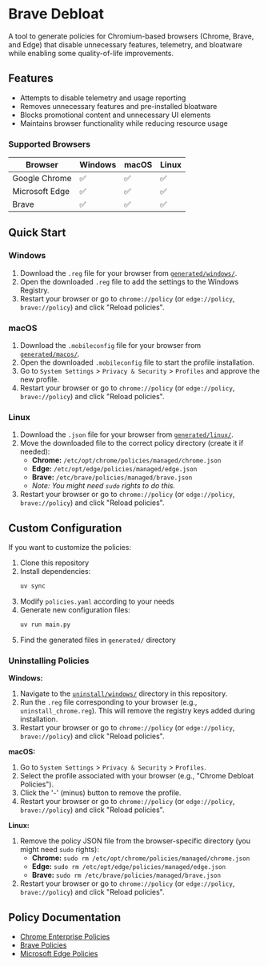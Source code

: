 # Brave Debloat

A tool to generate policies for Chromium-based browsers (Chrome, Brave, and Edge) that disable unnecessary features, telemetry, and bloatware while enabling some quality-of-life improvements.

## Features

- Attempts to disable telemetry and usage reporting
- Removes unnecessary features and pre-installed bloatware
- Blocks promotional content and unnecessary UI elements
- Maintains browser functionality while reducing resource usage

### Supported Browsers

| Browser | Windows | macOS | Linux |
|---------|---------|-------|-------|
| Google Chrome | ✅ | ✅ | ✅ |
| Microsoft Edge | ✅ | ✅ | ✅ |
| Brave | ✅ | ✅ | ✅ |

## Quick Start

### Windows
1.  Download the `.reg` file for your browser from [`generated/windows/`](./generated/windows/).
2.  Open the downloaded `.reg` file to add the settings to the Windows Registry.
3.  Restart your browser or go to `chrome://policy` (or `edge://policy`, `brave://policy`) and click "Reload policies".

### macOS
1.  Download the `.mobileconfig` file for your browser from [`generated/macos/`](./generated/macos/).
2.  Open the downloaded `.mobileconfig` file to start the profile installation.
3.  Go to `System Settings` > `Privacy & Security` > `Profiles` and approve the new profile.
4.  Restart your browser or go to `chrome://policy` (or `edge://policy`, `brave://policy`) and click "Reload policies".

### Linux
1.  Download the `.json` file for your browser from [`generated/linux/`](./generated/linux/).
2.  Move the downloaded file to the correct policy directory (create it if needed):
    *   **Chrome:** `/etc/opt/chrome/policies/managed/chrome.json`
    *   **Edge:** `/etc/opt/edge/policies/managed/edge.json`
    *   **Brave:** `/etc/brave/policies/managed/brave.json`
    *   *Note: You might need `sudo` rights to do this.*
3.  Restart your browser or go to `chrome://policy` (or `edge://policy`, `brave://policy`) and click "Reload policies".

## Custom Configuration

If you want to customize the policies:

1. Clone this repository
2. Install dependencies:
   ```bash
   uv sync
   ```
3. Modify `policies.yaml` according to your needs
4. Generate new configuration files:
   ```bash
   uv run main.py
   ```
5. Find the generated files in `generated/` directory


### Uninstalling Policies

**Windows:**
1.  Navigate to the [`uninstall/windows/`](./uninstall/) directory in this repository.
2.  Run the `.reg` file corresponding to your browser (e.g., `uninstall_chrome.reg`). This will remove the registry keys added during installation.
3.  Restart your browser or go to `chrome://policy` (or `edge://policy`, `brave://policy`) and click "Reload policies".

**macOS:**
1.  Go to `System Settings` > `Privacy & Security` > `Profiles`.
2.  Select the profile associated with your browser (e.g., "Chrome Debloat Policies").
3.  Click the '-' (minus) button to remove the profile.
4.  Restart your browser or go to `chrome://policy` (or `edge://policy`, `brave://policy`) and click "Reload policies".

**Linux:**
1.  Remove the policy JSON file from the browser-specific directory (you might need `sudo` rights):
    *   **Chrome:** `sudo rm /etc/opt/chrome/policies/managed/chrome.json`
    *   **Edge:** `sudo rm /etc/opt/edge/policies/managed/edge.json`
    *   **Brave:** `sudo rm /etc/brave/policies/managed/brave.json`
2.  Restart your browser or go to `chrome://policy` (or `edge://policy`, `brave://policy`) and click "Reload policies".

## Policy Documentation

- [Chrome Enterprise Policies](https://chromeenterprise.google/policies/)
- [Brave Policies](https://support.brave.com/hc/en-us/articles/360039248271-Group-Policy)
- [Microsoft Edge Policies](https://learn.microsoft.com/en-us/deployedge/microsoft-edge-policies)
